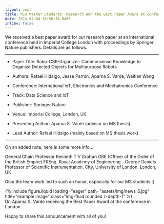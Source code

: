 ```yaml
---
layout: post
title: MSU Master Students' Research Won the Best Paper Award at conference in Imperial College, London, UK
date: 2024-04-04 18:56:16-0400
inline: false
---
```


We received a best paper award for our research paper at an international conference held in Imperial College London with proceedings by Springer Nature publishers. 
Details are as follows. 

------------------------------------------
- Paper Title: Robo-CSK-Organizer: Commonsense Knowledge to Organize Detected Objects for Multipurpose Robots

- Authors: Rafael Hidalgo, Jesse Parron, Aparna S. Varde, Weitian Wang 

- Conference: International IoT, Electronics and Mechatronics Conference 

- Track: Data Science and IoT

- Publisher: Springer Nature

- Venue: Imperial College, London, UK

- Presenting Author: Aparna S. Varde (advisor on MS thesis)

- Lead Author: Rafael Hidalgo (mainly based on MS thesis work) 

---------------------------------------------------

On an added note, here is some more info... 

General Chair: Professor Kenneth T V Grattan OBE (Officer of the Order of the British Empire) FREng, Royal Academy of Engineering – George Daniels Professor of Scientific Instrumentation, City, University of London, London, UK

Glad the team work led to such an honor, especially for our MS students :)

<div class="row">
    <div class="col-sm mt-3 mt-md-0">
        {% include figure.liquid loading="eager" path="assets/img/news_6.jpg" title="example image" class="img-fluid rounded z-depth-1" %}
    </div>
</div>
<div class="caption">
    Dr. Aparna S. Varde receiving the Best Paper Award at the conference in London.
</div>

Happy to share this announcement with all of you! 